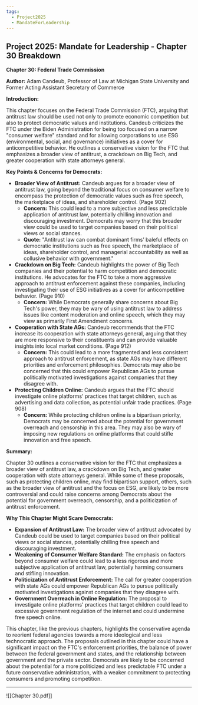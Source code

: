 ```yaml
---
tags:
  - Project2025
  - MandateForLeadership
---
```

## Project 2025: Mandate for Leadership - Chapter 30 Breakdown

**Chapter 30: Federal Trade Commission**

**Author:** Adam Candeub, Professor of Law at Michigan State University and Former Acting Assistant Secretary of Commerce

**Introduction:**

This chapter focuses on the Federal Trade Commission (FTC), arguing that antitrust law should be used not only to promote economic competition but also to protect democratic values and institutions. Candeub criticizes the FTC under the Biden Administration for being too focused on a narrow "consumer welfare" standard and for allowing corporations to use ESG (environmental, social, and governance) initiatives as a cover for anticompetitive behavior. He outlines a conservative vision for the FTC that emphasizes a broader view of antitrust, a crackdown on Big Tech, and greater cooperation with state attorneys general.

**Key Points & Concerns for Democrats:**

* **Broader View of Antitrust:** Candeub argues for a broader view of antitrust law, going beyond the traditional focus on consumer welfare to encompass the protection of democratic values such as free speech, the marketplace of ideas, and shareholder control. (Page 902)
    * **Concern:** This could lead to a more subjective and less predictable application of antitrust law, potentially chilling innovation and discouraging investment. Democrats may worry that this broader view could be used to target companies based on their political views or social stances.
    * **Quote:** "Antitrust law can combat dominant firms’ baleful effects on democratic institutions such as free speech, the marketplace of ideas, shareholder control, and managerial accountability as well as collusive behavior with government."
* **Crackdown on Big Tech:** Candeub highlights the power of Big Tech companies and their potential to harm competition and democratic institutions. He advocates for the FTC to take a more aggressive approach to antitrust enforcement against these companies, including investigating their use of ESG initiatives as a cover for anticompetitive behavior. (Page 910)
    * **Concern:** While Democrats generally share concerns about Big Tech's power, they may be wary of using antitrust law to address issues like content moderation and online speech, which they may view as primarily First Amendment concerns.
* **Cooperation with State AGs:** Candeub recommends that the FTC increase its cooperation with state attorneys general, arguing that they are more responsive to their constituents and can provide valuable insights into local market conditions. (Page 912)
    * **Concern:** This could lead to a more fragmented and less consistent approach to antitrust enforcement, as state AGs may have different priorities and enforcement philosophies. Democrats may also be concerned that this could empower Republican AGs to pursue politically motivated investigations against companies that they disagree with.
* **Protecting Children Online:** Candeub argues that the FTC should investigate online platforms' practices that target children, such as advertising and data collection, as potential unfair trade practices. (Page 908)
    * **Concern:** While protecting children online is a bipartisan priority, Democrats may be concerned about the potential for government overreach and censorship in this area. They may also be wary of imposing new regulations on online platforms that could stifle innovation and free speech.

**Summary:**

Chapter 30 outlines a conservative vision for the FTC that emphasizes a broader view of antitrust law, a crackdown on Big Tech, and greater cooperation with state attorneys general. While some of these proposals, such as protecting children online, may find bipartisan support, others, such as the broader view of antitrust and the focus on ESG, are likely to be more controversial and could raise concerns among Democrats about the potential for government overreach, censorship, and a politicization of antitrust enforcement.

**Why This Chapter Might Scare Democrats:**

* **Expansion of Antitrust Law:** The broader view of antitrust advocated by Candeub could be used to target companies based on their political views or social stances, potentially chilling free speech and discouraging investment.
* **Weakening of Consumer Welfare Standard:** The emphasis on factors beyond consumer welfare could lead to a less rigorous and more subjective application of antitrust law, potentially harming consumers and stifling innovation.
* **Politicization of Antitrust Enforcement:** The call for greater cooperation with state AGs could empower Republican AGs to pursue politically motivated investigations against companies that they disagree with.
* **Government Overreach in Online Regulation:** The proposal to investigate online platforms' practices that target children could lead to excessive government regulation of the internet and could undermine free speech online.

This chapter, like the previous chapters, highlights the conservative agenda to reorient federal agencies towards a more ideological and less technocratic approach. The proposals outlined in this chapter could have a significant impact on the FTC's enforcement priorities, the balance of power between the federal government and states, and the relationship between government and the private sector. Democrats are likely to be concerned about the potential for a more politicized and less predictable FTC under a future conservative administration, with a weaker commitment to protecting consumers and promoting competition. 

----

![[Chapter 30.pdf]]